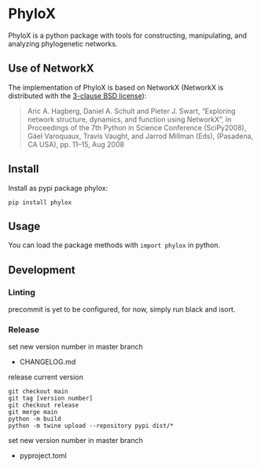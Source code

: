 # PhyloX

PhyloX is a python package with tools for constructing, manipulating, and analyzing phylogenetic networks.

## Use of NetworkX
The implementation of PhyloX is based on NetworkX (NetworkX is distributed with the [3-clause BSD license](https://networkx.org/documentation/stable/index.html#license)):

> Aric A. Hagberg, Daniel A. Schult and Pieter J. Swart, “Exploring network structure, dynamics, and function using NetworkX”, in Proceedings of the 7th Python in Science Conference (SciPy2008), Gäel Varoquaux, Travis Vaught, and Jarrod Millman (Eds), (Pasadena, CA USA), pp. 11–15, Aug 2008

## Install

Install as pypi package phylox:
```
pip install phylox
```

## Usage

You can load the package methods with `import phylox` in python.

## Development

### Linting

precommit is yet to be configured, for now, simply run black and isort.

### Release

set new version number in master branch
 - CHANGELOG.md

release current version
```
git checkout main
git tag [version number]
git checkout release
git merge main
python -m build
python -m twine upload --repository pypi dist/*
```
set new version number in master branch
 - pyproject.toml

